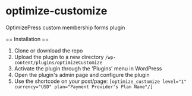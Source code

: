 # optimize-customize
OptimizePress custom membership forms plugin

== Installation ==

1. Clone or download the repo
2. Upload the plugin to a new  directory `/wp-content/plugins/optimizeCustomize`
3. Activate the plugin through the 'Plugins' menu in WordPress
4. Open the plugin's admin page and configure the plugin
1. Use the shortcode on your post/page: `[optimize_customize level="1" currency="USD" plan="Payment Provider's Plan Name"/]`
